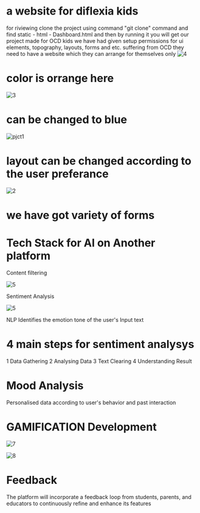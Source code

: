 ﻿# a website for diflexia kids 
for riviewing clone the project using command "git clone" command 
and find static - html - Dashboard.html and then by running it you will get our project made for OCD kids
we have had given setup permissions for ui elements, topography, layouts, forms and etc.
suffering from OCD they need to have a website which they can arrange for themselves only
![4](https://github.com/user-attachments/assets/31e8546e-5d18-4ab7-b660-098692974969)
# color is orrange here


![3](https://github.com/user-attachments/assets/9b66652d-d742-4060-96ff-ff4977e7e821)
# can be changed to blue

![pjct1](https://github.com/user-attachments/assets/2fc5532f-453a-4a36-a1cd-78c8e52edeb3)
# layout can be changed according to the user preferance

![2](https://github.com/user-attachments/assets/17244848-b69f-4e1d-ae33-d56710a8d392)
# we have got variety of forms


# Tech Stack for AI on Another platform
Content filtering


![5](https://github.com/user-attachments/assets/9f04b989-4afe-4ce7-9545-071dc2f524ee)









Sentiment Analysis

![5](https://github.com/user-attachments/assets/c1025da5-cda9-47ca-934c-17c447850fb0)


NLP Identifies the emotion tone of the user's Input text
# 4 main steps for sentiment analysys
1 Data Gathering
2 Analysing Data
3 Text Clearing
4 Understanding Result


 # Mood Analysis
 Personalised data according to user's behavior and past interaction

 # GAMIFICATION Development



 ![7](https://github.com/user-attachments/assets/24bb952a-1e2b-4a58-b7cc-1a60d7537971)




 ![8](https://github.com/user-attachments/assets/26910c55-c830-497f-b8ef-5742fbe07c65)




 # Feedback 
 The platform will incorporate a feedback loop from students, parents, and educators to continuously refine and enhance its features



